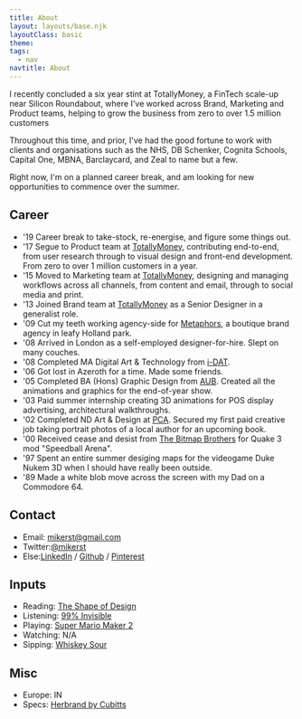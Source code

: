 ```yaml
---
title: About
layout: layouts/base.njk
layoutClass: basic
theme: 
tags:
  - nav
navtitle: About
---
```


I recently concluded a six year stint at TotallyMoney, a FinTech scale-up near Silicon Roundabout, where I've worked across Brand, Marketing and Product teams, helping to grow the business from zero to over 1.5 million customers

Throughout this time, and prior, I've had the good fortune to work with clients and organisations such as the NHS, DB Schenker, Cognita Schools, Capital One, MBNA, Barclaycard, and Zeal to name but a few.

Right now, I'm on a planned career break, and am looking for new opportunities to commence over the summer. 

## Career
	
<ul class="timeline">
    <li>
        <span>'19</span> <span>Career break to take-stock, re-energise, and figure some things out.</span>
    </li>
    <li>
        <span>'17</span> <span>Segue to Product team at <a title="TotallyMoney" target="_blank" href="https://www.totallymoney.com/info/team/">TotallyMoney</a>, contributing end-to-end, from user research through to visual design and front-end development. From zero to over 1 million customers in a year.</span>
    </li>
    <li>
        <span>'15</span> <span>Moved to Marketing team at <a title="TotallyMoney" target="_blank" href="https://www.totallymoney.com/info/team/">TotallyMoney</a>, designing and managing workflows across all channels, from content and email, through to social media and print.</span>
    </li>
    <li>
        <span>'13</span> <span>Joined Brand team at <a title="TotallyMoney" target="_blank" href="https://www.totallymoney.com/info/team/">TotallyMoney</a> as a Senior Designer in a generalist role.</span>
    </li>
    <li>
        <span>'09</span> <span>Cut my teeth working agency-side for <a title="Metaphors" target="_blank" href="https://www.metaphors.co.uk/">Metaphors</a>, a boutique brand agency in leafy Holland park.</span>
    </li>
    <li>
        <span>'08</span> <span>Arrived in London as a self-employed designer-for-hire. Slept on many couches.</span>
    </li>
    <li>
        <span>'08</span> <span>Completed MA Digital Art & Technology from <a title="i-DAT" target="_blank" href="https://www.plymouth.ac.uk/research/i-dat">i-DAT</a>.</span>
    </li>
    <li>
        <span>'06</span> <span>Got lost in Azeroth for a time. Made some friends.</span>
    </li>
    <li>
        <span>'05</span> <span>Completed BA (Hons) Graphic Design from <a title="Arts University Bournemouth" target="_blank" href="https://en.wikipedia.org/wiki/Arts_University_Bournemouth">AUB</a>. Created all the animations and graphics for the end-of-year show.</span>
    </li>
    <li>
        <span>'03</span> <span>Paid summer internship creating 3D animations for POS display advertising, architectural walkthroughs.</span>
    </li>
    <li>
        <span>'02</span> <span>Completed ND Art & Design at <a title="Plymouth College of Art" target="_blank" href="https://www.plymouthart.ac.uk/">PCA</a>. Secured my first paid creative job taking portrait photos of a local author for an upcoming book.
    <li>
        <span>'00</span> <span>Received cease and desist from <a title="The Bitmap Brothers" target="_blank" href="https://en.wikipedia.org/wiki/The_Bitmap_Brothers">The Bitmap Brothers</a> for Quake 3 mod "Speedball Arena".</span>
    </li>
    <li>
        <span>'97</span> <span>Spent an entire summer desiging maps for the videogame Duke Nukem 3D when I should have really been outside.</span>
    </li>
    <li>
        <span>'89</span> <span>Made a white blob move across the screen with my Dad on a Commodore 64.</span>
    </li>
</ul>

## Contact

<ul>
    <li>
        <span>Email:</span> <span><a title="Email me mikerst@gmail.com" target="_blank" href="mailto: mikerst@gmail.com">mikerst@gmail.com</a></span>
    </li>
    <li>
        <span>Twitter:</span><span><a title="My Twitter handle" target="_blank" href="https://twitter.com/mikerst">@mikerst</a></span>
    </li>
    <li>
        <span>Else:</span><span><a title="My LinkedIn profile" target="_blank" href="https://www.linkedin.com/in/mikerst/">LinkedIn</a> / <a title="My Github prilfe" target="_blank" href="https://github.com/mikerst">Github</a> / <a title="My Pinterest profile" target="_blank" href="https://www.pinterest.co.uk/mikerst/">Pinterest</a></span>
    </li>
</ul>

## Inputs

<ul>
    <li>
        <span>Reading:</span> <span><a title="The Shape of Design" target="_blank" href="https://shapeofdesignbook.com/">The Shape of Design</a></span>
    </li>
    <li>
        <span>Listening:</span> <span><a title="99% Invisible" target="_blank" href="https://99percentinvisible.org/">99% Invisible</a></span>
    </li>
    <li>
        <span>Playing:</span> <span><a title="Super Mario Maker 2" target="_blank" href="https://www.nintendo.co.uk/Games/Nintendo-Switch/Super-Mario-Maker-2-1514009.html">Super Mario Maker 2</a></span>
    </li>
    <li>
        <span>Watching:</span> <span>N/A</span>
    </li>
    <li>
        <span>Sipping:</span> <span><a title="Whiskey Sour" target="_blank" href="https://en.wikipedia.org/wiki/Whiskey_sour">Whiskey Sour</a></span>
    </li>
</ul>

## Misc

<ul>
    <li>
        <span>Europe:</span> <span>IN</span></li>
    <li>
        <span>Specs:</span> <span><a title="Herbrand by Cubitts" target="_blank" href="https://www.cubitts.co.uk/glasses/herbrand?color=dark-turtle">Herbrand by Cubitts</a></span>
    </li>
</ul>